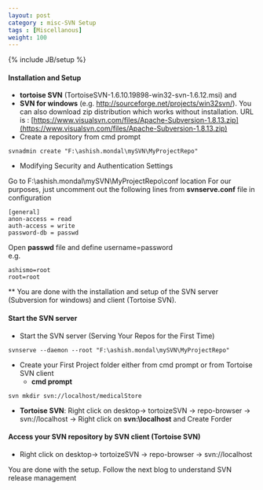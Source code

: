 ```yaml
---
layout: post
category : misc-SVN Setup
tags : [Miscellanous]
weight: 100
---
```

{% include JB/setup %}

#### Installation and Setup
  * **tortoise SVN** (TortoiseSVN-1.6.10.19898-win32-svn-1.6.12.msi) and 
  * **SVN for windows** (e.g. http://sourceforge.net/projects/win32svn/). You can also download zip distribution which works without installation. URL is : [https://www.visualsvn.com/files/Apache-Subversion-1.8.13.zip](https://www.visualsvn.com/files/Apache-Subversion-1.8.13.zip)
* Create a repository from cmd prompt

```
svnadmin create "F:\ashish.mondal\mySVN\MyProjectRepo"
```
* Modifying Security and Authentication Settings
    
Go to F:\ashish.mondal\mySVN\MyProjectRepo\conf location
	For our purposes, just uncomment out the following lines from **svnserve.conf** file in configuration

```
[general]
anon-access = read
auth-access = write
password-db = passwd

```

Open **passwd** file and define username=password  
e.g.  

	
```
ashismo=root
root=root  
```
** You are done with the installation and setup of the SVN server (Subversion for windows) and client (Tortoise SVN).
 
#### Start the SVN server


 
* Start the SVN server (Serving Your Repos for the First Time)

```
svnserve --daemon --root "F:\ashish.mondal\mySVN\MyProjectRepo"  
```

* Create your First Project folder either from cmd prompt or from Tortoise SVN client
  * **cmd prompt**
```
svn mkdir svn://localhost/medicalStore  
```

  * **Tortoise SVN**: Right click on desktop-> tortoizeSVN -> repo-browser -> svn://localhost -> Right click on **svn:\\localhost** and Create Forder

#### Access your SVN repository by SVN client (Tortoise SVN)

* Right click on desktop-> tortoizeSVN -> repo-browser -> svn://localhost

You are done with the setup. Follow the next blog to understand SVN release management
